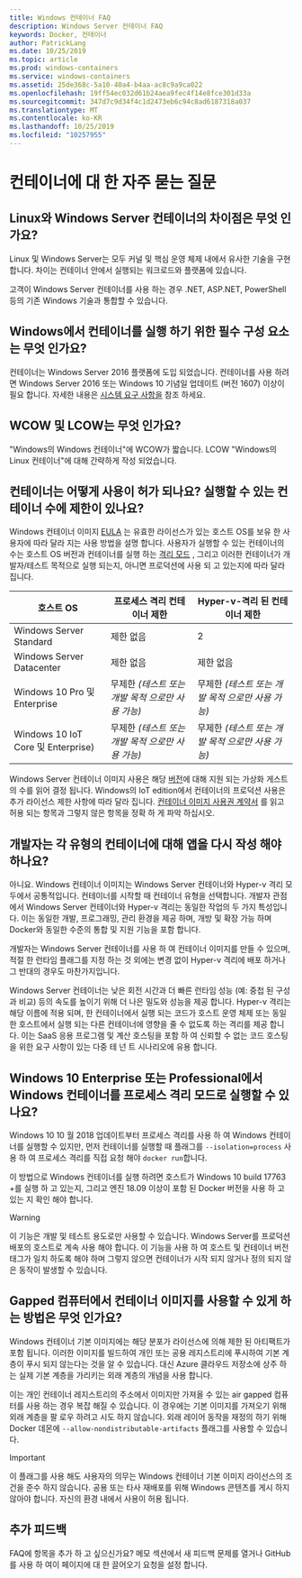 ```yaml
---
title: Windows 컨테이너 FAQ
description: Windows Server 컨테이너 FAQ
keywords: Docker, 컨테이너
author: PatrickLang
ms.date: 10/25/2019
ms.topic: article
ms.prod: windows-containers
ms.service: windows-containers
ms.assetid: 25de368c-5a10-40a4-b4aa-ac8c9a9ca022
ms.openlocfilehash: 19ff54ec032d61b24aea9fec4f14e8fce301d33a
ms.sourcegitcommit: 347d7c9d34f4c1d2473eb6c94c8ad6187318a037
ms.translationtype: MT
ms.contentlocale: ko-KR
ms.lasthandoff: 10/25/2019
ms.locfileid: "10257955"
---
```

# <a name="frequently-asked-questions-about-containers"></a>컨테이너에 대 한 자주 묻는 질문

## <a name="whats-the-difference-between-linux-and-windows-server-containers"></a>Linux와 Windows Server 컨테이너의 차이점은 무엇 인가요?

Linux 및 Windows Server는 모두 커널 및 핵심 운영 체제 내에서 유사한 기술을 구현 합니다. 차이는 컨테이너 안에서 실행되는 워크로드와 플랫폼에 있습니다.  

고객이 Windows Server 컨테이너를 사용 하는 경우 .NET, ASP.NET, PowerShell 등의 기존 Windows 기술과 통합할 수 있습니다.

## <a name="what-are-the-prerequisites-for-running-containers-on-windows"></a>Windows에서 컨테이너를 실행 하기 위한 필수 구성 요소는 무엇 인가요?

컨테이너는 Windows Server 2016 플랫폼에 도입 되었습니다. 컨테이너를 사용 하려면 Windows Server 2016 또는 Windows 10 기념일 업데이트 (버전 1607) 이상이 필요 합니다. 자세한 내용은 [시스템 요구 사항을](../deploy-containers/system-requirements.md) 참조 하세요.

## <a name="what-are-wcow-and-lcow"></a>WCOW 및 LCOW는 무엇 인가요?

"Windows의 Windows 컨테이너"에 WCOW가 짧습니다. LCOW "Windows의 Linux 컨테이너"에 대해 간략하게 작성 되었습니다.

## <a name="how-are-containers-licensed-is-there-a-limit-to-the-number-of-containers-i-can-run"></a>컨테이너는 어떻게 사용이 허가 되나요? 실행할 수 있는 컨테이너 수에 제한이 있나요?

Windows 컨테이너 이미지 [EULA](../images-eula.md) 는 유효한 라이선스가 있는 호스트 OS를 보유 한 사용자에 따라 달라 지는 사용 방법을 설명 합니다. 사용자가 실행할 수 있는 컨테이너의 수는 호스트 OS 버전과 컨테이너를 실행 하는 [격리 모드](../manage-containers/hyperv-container.md) , 그리고 이러한 컨테이너가 개발자/테스트 목적으로 실행 되는지, 아니면 프로덕션에 사용 되 고 있는지에 따라 달라 집니다.

|호스트 OS                                                         |프로세스 격리 컨테이너 제한                   |Hyper-v-격리 된 컨테이너 제한                   |
|----------------------------------------------------------------|---------------------------------------------------|---------------------------------------------------|
|Windows Server Standard                                         |제한 없음                                          |2                                                  |
|Windows Server Datacenter                                       |제한 없음                                          |제한 없음                                          |
|Windows 10 Pro 및 Enterprise                                   |무제한 *(테스트 또는 개발 목적 으로만 사용 가능)*|무제한 *(테스트 또는 개발 목적 으로만 사용 가능)*|
|Windows 10 IoT Core 및 Enterprise)                             |무제한 *(테스트 또는 개발 목적 으로만 사용 가능)*|무제한 *(테스트 또는 개발 목적 으로만 사용 가능)*|

Windows Server 컨테이너 이미지 사용은 해당 [버전](/windows-server/get-started-19/editions-comparison-19.md)에 대해 지원 되는 가상화 게스트의 수를 읽어 결정 됩니다. Windows의 IoT edition에서 컨테이너의 프로덕션 사용은 추가 라이선스 제한 사항에 따라 달라 집니다. [컨테이너 이미지 사용권 계약서](../images-eula.md) 를 읽고 허용 되는 항목과 그렇지 않은 항목을 정확 하 게 파악 하십시오.

## <a name="as-a-developer-do-i-have-to-rewrite-my-app-for-each-type-of-container"></a>개발자는 각 유형의 컨테이너에 대해 앱을 다시 작성 해야 하나요?

아니요. Windows 컨테이너 이미지는 Windows Server 컨테이너와 Hyper-v 격리 모두에서 공통적입니다. 컨테이너를 시작할 때 컨테이너 유형을 선택합니다. 개발자 관점에서 Windows Server 컨테이너와 Hyper-v 격리는 동일한 작업의 두 가지 특성입니다. 이는 동일한 개발, 프로그래밍, 관리 환경을 제공 하며, 개방 및 확장 가능 하며 Docker와 동일한 수준의 통합 및 지원 기능을 포함 합니다.

개발자는 Windows Server 컨테이너를 사용 하 여 컨테이너 이미지를 만들 수 있으며, 적절 한 런타임 플래그를 지정 하는 것 외에는 변경 없이 Hyper-v 격리에 배포 하거나 그 반대의 경우도 마찬가지입니다.

Windows Server 컨테이너는 낮은 회전 시간과 더 빠른 런타임 성능 (예: 중첩 된 구성과 비교) 등의 속도를 높이기 위해 더 나은 밀도와 성능을 제공 합니다. Hyper-v 격리는 해당 이름에 적용 되며, 한 컨테이너에서 실행 되는 코드가 호스트 운영 체제 또는 동일한 호스트에서 실행 되는 다른 컨테이너에 영향을 줄 수 없도록 하는 격리를 제공 합니다. 이는 SaaS 응용 프로그램 및 계산 호스팅을 포함 하 여 신뢰할 수 없는 코드 호스팅을 위한 요구 사항이 있는 다중 테 넌 트 시나리오에 유용 합니다.

## <a name="can-i-run-windows-containers-in-process-isolated-mode-on-windows-10-enterprise-or-professional"></a>Windows 10 Enterprise 또는 Professional에서 Windows 컨테이너를 프로세스 격리 모드로 실행할 수 있나요?

Windows 10 10 월 2018 업데이트부터 프로세스 격리를 사용 하 여 Windows 컨테이너를 실행할 수 있지만, 먼저 컨테이너를 실행할 때 플래그를 `--isolation=process` 사용 하 여 프로세스 격리를 직접 요청 해야 `docker run`합니다.

이 방법으로 Windows 컨테이너를 실행 하려면 호스트가 Windows 10 build 17763 +를 실행 하 고 있는지, 그리고 엔진 18.09 이상이 포함 된 Docker 버전을 사용 하 고 있는 지 확인 해야 합니다.

> [!WARNING]
> 이 기능은 개발 및 테스트 용도로만 사용할 수 있습니다. Windows Server를 프로덕션 배포의 호스트로 계속 사용 해야 합니다. 이 기능을 사용 하 여 호스트 및 컨테이너 버전 태그가 일치 하도록 해야 하며 그렇지 않으면 컨테이너가 시작 되지 않거나 정의 되지 않은 동작이 발생할 수 있습니다.

## <a name="how-do-i-make-my-container-images-available-on-air-gapped-machines"></a>Gapped 컴퓨터에서 컨테이너 이미지를 사용할 수 있게 하는 방법은 무엇 인가요?

Windows 컨테이너 기본 이미지에는 해당 분포가 라이선스에 의해 제한 된 아티팩트가 포함 됩니다. 이러한 이미지를 빌드하여 개인 또는 공용 레지스트리에 푸시하여 기본 계층이 푸시 되지 않는다는 것을 알 수 있습니다. 대신 Azure 클라우드 저장소에 상주 하는 실제 기본 계층을 가리키는 외래 계층의 개념을 사용 합니다.

이는 개인 컨테이너 레지스트리의 주소에서 이미지만 가져올 수 있는 air gapped 컴퓨터를 사용 하는 경우 복잡 해질 수 있습니다. 이 경우에는 기본 이미지를 가져오기 위해 외래 계층을 팔 로우 하려고 시도 하지 않습니다. 외래 레이어 동작을 재정의 하기 위해 Docker 데몬에 `--allow-nondistributable-artifacts` 플래그를 사용할 수 있습니다.

> [!IMPORTANT]
> 이 플래그를 사용 해도 사용자의 의무는 Windows 컨테이너 기본 이미지 라이선스의 조건을 준수 하지 않습니다. 공용 또는 타사 재배포를 위해 Windows 콘텐츠를 게시 하지 않아야 합니다. 자신의 환경 내에서 사용이 허용 됩니다.

## <a name="additional-feedback"></a>추가 피드백

FAQ에 항목을 추가 하 고 싶으신가요? 메모 섹션에서 새 피드백 문제를 열거나 GitHub를 사용 하 여이 페이지에 대 한 끌어오기 요청을 설정 합니다.
